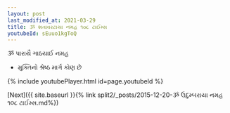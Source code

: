 ```yaml
---
layout: post
last_modified_at: 2021-03-29
title: ૐ શતાવરટાયા નમહ ૧૦૮ ટાઈમ્સ
youtubeId: sEuuo1kgToQ
---
```

 
 
 ૐ પારાયૈ ગાઠયાઈ નમહ  
 
 -  મુક્તિનો શ્રેષ્ઠ માર્ગ કોણ છે 
 
  
 
  
 
 
 
 
 
 


{% include youtubePlayer.html id=page.youtubeId %}
 
[Next]({{ site.baseurl }}{% link  split2/_posts/2015-12-20-ૐ ઉદુમ્બરાયા નમહ ૧૦૮ ટાઈમ્સ.md%})
 
